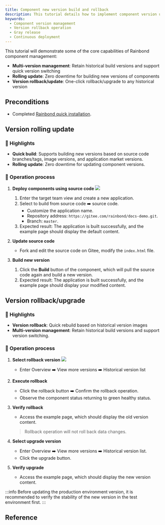```yaml
---
title: Component new version build and rollback
description: This tutorial details how to implement component version updates and rollback operations in Rainbond to ensure continuous and stable business operation
keywords:
  - Component version management
  - Version rollback operation
  - Gray release
  - Continuous deployment
---
```


This tutorial will demonstrate some of the core capabilities of Rainbond component management:

- **Multi-version management**: Retain historical build versions and support quick version switching
- **Rolling update**: Zero downtime for building new versions of components
- **Version rollback/update**: One-click rollback/upgrade to any historical version

## Preconditions

- Completed [Rainbond quick installation](/docs/quick-start/quick-install).

## Version rolling update

### 🚀 Highlights

- **Quick build**: Supports building new versions based on source code branches/tags, image versions, and application market versions.
- **Rolling update**: Zero downtime for updating component versions.

### 🧩 Operation process

1. **Deploy components using source code**
    ![](/docs/tutorial/via-rainbond-deploy-sourceandmiddleware/source-en.png)
    1. Enter the target team view and create a new application.
    2. Select to build from source code ➡️ source code.
        - Customize the application name.
        - Repository address: `https://gitee.com/rainbond/docs-demo.git`.
        - Branch: `master`.
    3. Expected result: The application is built successfully, and the example page should display the default content.

2. **Update source code**
    - Fork and edit the source code on Gitee, modify the `index.html` file.

3. **Build new version**
    1. Click the **Build** button of the component, which will pull the source code again and build a new version.
    2. Expected result: The application is built successfully, and the example page should display your modified content.

## Version rollback/upgrade

### 🚀 Highlights

- **Version rollback**: Quick rebuild based on historical version images
- **Multi-version management**: Retain historical build versions and support version switching.

### 🧩 Operation process

1. **Select rollback version**
    ![](/docs/tutorial/component-version-update-and-rollback/rollback-en.png)
    - Enter Overview ➡️ View more versions ➡️ Historical version list

2. **Execute rollback**
    - Click the rollback button ➡️ Confirm the rollback operation.
    - Observe the component status returning to green healthy status.

3. **Verify rollback**
    - Access the example page, which should display the old version content.
    > Rollback operation will not roll back data changes.

4. **Select upgrade version**
    - Enter Overview ➡️ View more versions ➡️ Historical version list.
    - Click the upgrade button.

5. **Verify upgrade**
    - Access the example page, which should display the new version content.

:::info
Before updating the production environment version, it is recommended to verify the stability of the new version in the test environment first.
:::

## Reference